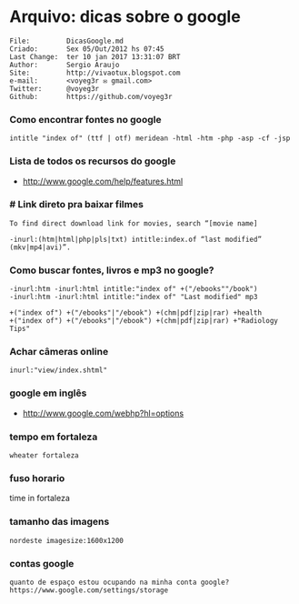 # Arquivo: dicas sobre o google

 ```
 File:		   DicasGoogle.md
 Criado:       Sex 05/Out/2012 hs 07:45
 Last Change:  ter 10 jan 2017 13:31:07 BRT
 Author:	   Sergio Araujo
 Site:		   http://vivaotux.blogspot.com
 e-mail:       <voyeg3r ✉ gmail.com>
 Twitter:	   @voyeg3r
 Github:       https://github.com/voyeg3r
 ```

### Como encontrar fontes no google

	intitle "index of" (ttf | otf) meridean -html -htm -php -asp -cf -jsp

### Lista de todos os recursos do google
* http://www.google.com/help/features.html

### # Link direto pra baixar filmes

    To find direct download link for movies, search “[movie name]

    -inurl:(htm|html|php|pls|txt) intitle:index.of “last modified” (mkv|mp4|avi)”.

### Como buscar fontes, livros e mp3 no google?

    -inurl:htm -inurl:html intitle:"index of" +("/ebooks""/book")
    -inurl:htm -inurl:html intitle:"index of" "Last modified" mp3

    +("index of") +("/ebooks"|"/ebook") +(chm|pdf|zip|rar) +health
    +("index of") +("/ebooks"|"/ebook") +(chm|pdf|zip|rar) +"Radiology Tips"

### Achar câmeras online

    inurl:"view/index.shtml"

### google em inglês
* http://www.google.com/webhp?hl=options

### tempo em fortaleza

	wheater fortaleza

### fuso horario

   time in fortaleza

###  tamanho das imagens

    nordeste imagesize:1600x1200

### contas google

    quanto de espaço estou ocupando na minha conta google?
    https://www.google.com/settings/storage

